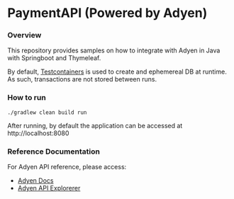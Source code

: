 # PaymentAPI (Powered by Adyen)

### Overview

This repository provides samples on how to integrate with Adyen in Java 
with Springboot and Thymeleaf.

By default, [Testcontainers](https://testcontainers.com) is used to create and 
ephemereal DB at runtime. As such, transactions are not stored between runs.

### How to run

`./gradlew clean build run`

After running, by default the application can be accessed at http://localhost:8080

### Reference Documentation
For Adyen API reference, please access:

* [Adyen Docs](https://docs.adyen.com)
* [Adyen API Explorerer](https://docs.adyen.com/api-explorer/)
